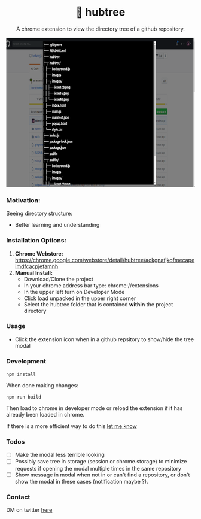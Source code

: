 <h1 align="center">🌴 hubtree</h1>
<p align="center"> A chrome extension to view the directory tree of a github repository. </p>
<p align="center">
  <img width="660" height="400" src="./hubtreeimg.png" alt="twitter email digest gif">
</p>

### Motivation:
Seeing directory structure:
- Better learning and understanding

### Installation Options:
1) **Chrome Webstore:** https://chrome.google.com/webstore/detail/hubtree/aokgnafjkofmecapeimdfcacpjefamnh
2) **Manual Install:**
    -  Download/Clone the project
    - In your chrome address bar type: chrome://extensions
    - In the upper left turn on Developer Mode
    - Click load unpacked in the upper right corner
    - Select the hubtree folder that is contained **within** the project directory

### Usage
- Click the extension icon when in a github repsitory to show/hide the tree modal

### Development
```
npm install 
```
When done making changes:
```
npm run build
```
Then load to chrome in developer mode or reload the extension if it has already been loaded in chrome. 

If there is a more efficient way to do this [let me know](https://twitter.com/tobenxe)

### Todos
- [ ] Make the modal less terrible looking
- [ ] Possibly save tree in storage (session or chrome.storage) to minimize requests if opening the modal multiple times in the same repository
- [ ] Show message in modal when not in or can't find a repository, or don't show the modal in these cases (notification maybe ?).

### Contact
DM on twitter [here](https://twitter.com/tobenxe)

